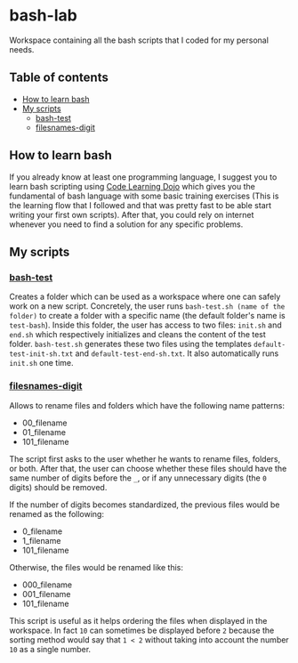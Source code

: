 # bash-lab

Workspace containing all the bash scripts that I coded for my personal needs.

## Table of contents

<!--toc:start-->
- [How to learn bash](#how-to-learn-bash)
- [My scripts](#my-scripts)
  - [bash-test](#bash-test)
  - [filesnames-digit](#filesnames-digit)
<!--toc:end-->

## How to learn bash

If you already know at least one programming language, I suggest you to learn bash scripting using [Code Learning Dojo](https://learn-bash.org/hello-world.html) which gives you the fundamental of bash language with some basic training exercises (This is the learning flow that I followed and that was pretty fast to be able start writing your first own scripts). After that, you could rely on internet  whenever you need to find a solution for any specific problems.

## My scripts

### [bash-test](./bash-lab/bash-test/)

Creates a folder which can be used as a workspace where one can safely work on a new script. Concretely, the user runs `bash-test.sh (name of the folder)` to create a folder with a specific name (the default folder's name is `test-bash`). Inside this folder, the user has access to two files: `init.sh` and `end.sh` which respectively initializes and cleans the content of the test folder. `bash-test.sh` generates these two files using the templates `default-test-init-sh.txt` and `default-test-end-sh.txt`. It also automatically runs `init.sh` one time.

### [filesnames-digit](./bash-lab/filesnames-digits/)

Allows to rename files and folders which have the following name patterns:

- 00_filename
- 01_filename
- 101_filename

The script first asks to the user whether he wants to rename files, folders, or both. After that, the user can choose whether these files should have the same number of digits before the `_`, or if any unnecessary digits (the `0` digits) should be removed.

If the number of digits becomes standardized, the previous files would be renamed as the following:

- 0_filename
- 1_filename
- 101_filename

Otherwise, the files would be renamed like this:

- 000_filename
- 001_filename
- 101_filename

This script is useful as it helps ordering the files when displayed in the workspace. In fact `10` can sometimes be displayed before `2` because the sorting method would say that `1 < 2` without taking into account the number `10` as a single number.
